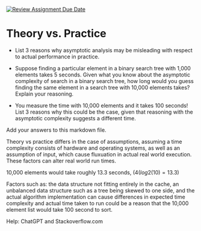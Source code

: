 [![Review Assignment Due Date](https://classroom.github.com/assets/deadline-readme-button-24ddc0f5d75046c5622901739e7c5dd533143b0c8e959d652212380cedb1ea36.svg)](https://classroom.github.com/a/FgMJElkj)
# Theory vs. Practice

- List 3 reasons why asymptotic analysis may be misleading with respect to
  actual performance in practice.

- Suppose finding a particular element in a binary search tree with 1,000
  elements takes 5 seconds. Given what you know about the asymptotic complexity
  of search in a binary search tree, how long would you guess finding the same
  element in a search tree with 10,000 elements takes? Explain your reasoning.

- You measure the time with 10,000 elements and it takes 100 seconds! List 3
  reasons why this could be the case, given that reasoning with the asymptotic
  complexity suggests a different time.

Add your answers to this markdown file.

Theory vs practice differs in the case of assumptions, assuming a time complexity consists of hardware and operating systems, as well as an assumption of input, which cause fluxuation in actual real world execution. These factors can alter real world run times. 

10,000 elements would take roughly 13.3 seconds, $(4(log2(10) = 13.3)$

Factors such as: the data structure not fitting entirely in the cache, an unbalanced data structure such as a tree being skewed to one side, and the actual algorithm implementation can cause differences in expected time complexity and actual time taken to run could be a reason that the 10,000 element list would take 100 second to sort.

Help: ChatGPT and Stackoverflow.com
